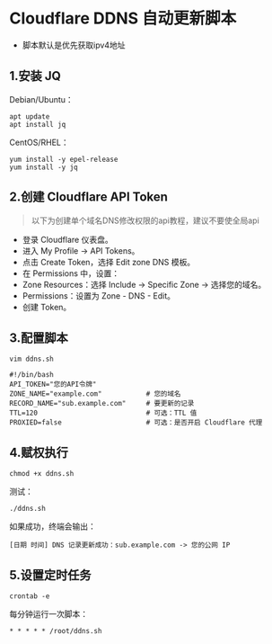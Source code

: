 # Cloudflare DDNS 自动更新脚本
- 脚本默认是优先获取ipv4地址
## 1.安装 JQ
Debian/Ubuntu：
```shell
apt update
apt install jq
```
CentOS/RHEL：
```shell
yum install -y epel-release
yum install -y jq
```

## 2.创建 Cloudflare API Token
> 以下为创建单个域名DNS修改权限的api教程，建议不要使全局api
- 登录 Cloudflare 仪表盘。
- 进入 My Profile -> API Tokens。
- 点击 Create Token，选择 Edit zone DNS 模板。
- 在 Permissions 中，设置：
- Zone Resources：选择 Include -> Specific Zone -> 选择您的域名。
- Permissions：设置为 Zone - DNS - Edit。
- 创建 Token。

## 3.配置脚本
```shell
vim ddns.sh
```
```shell
#!/bin/bash
API_TOKEN="您的API令牌"
ZONE_NAME="example.com"           # 您的域名
RECORD_NAME="sub.example.com"     # 要更新的记录
TTL=120                           # 可选：TTL 值
PROXIED=false                     # 可选：是否开启 Cloudflare 代理
```

## 4.赋权执行
```shell
chmod +x ddns.sh
```
测试：
```shell
./ddns.sh
```
如果成功，终端会输出：
```shell
[日期 时间] DNS 记录更新成功：sub.example.com -> 您的公网 IP
```

## 5.设置定时任务
```shell
crontab -e
```
每分钟运行一次脚本：
```shell
* * * * * /root/ddns.sh
```
